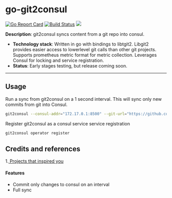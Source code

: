 # go-git2consul

[![Go Report Card](https://goreportcard.com/badge/github.com/alleeclark/git2consul)](https://goreportcard.com/report/github.com/alleeclark/git2consul) [![Build Status](https://dev.azure.com/alleeclark0813/git2consul/_apis/build/status/alleeclark.git2consul?branchName=master)](https://dev.azure.com/alleeclark0813/git2consul/_build/latest?definitionId=1&branchName=master) [![](https://godoc.org/github.com/nathany/looper?status.svg)](http://godoc.org/github.com/alleeclark/git2consul)


**Description**:  git2consul syncs content from a git repo into consul.

  - **Technology stack**: Written in go with bindings to libtgit2. Libgit2 provides easier access to lowerlevel git calls than other git projects. Supports prometheus metric format for metric collection. Leverages Consul for locking and service registration.
  - **Status**:  Early stages testing, but release coming soon.

----

## Usage

Run a sync from git2consul on a 1 second interval. This will sync only new commits from git into Consul.
```bash
git2consul --consul-addr="172.17.0.1:8500" --git-url="https://github.com/alleeclark/test-git2consul.git" sync --interval 1
```

Register git2consul as a consul service
service registration
```bash
git2consul operator register
```

## Credits and references

1.[ Projects that inspired you](https://github.com/breser/git2consul)


#### Features
- Commit only changes to consul on an interval
- Full sync
